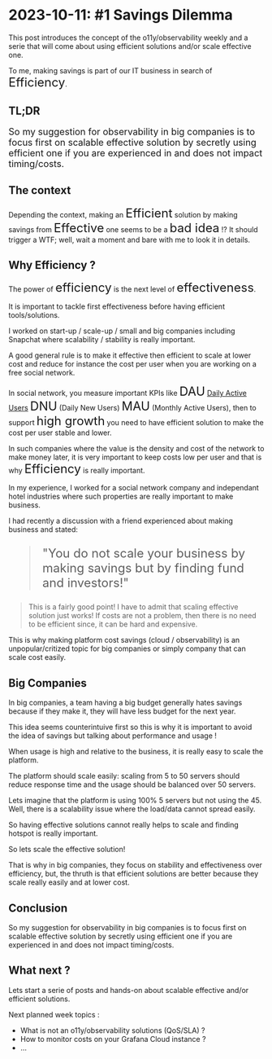 # 2023-10-11: #1 Savings Dilemma

This post introduces the concept of the o11y/observability weekly and a serie that will come about using efficient solutions and/or scale effective one.

To me, making savings is part of our IT business in search of <font size="5">Efficiency</font>.

## TL;DR

<font size="4">So my suggestion for observability in big companies is to focus first on scalable effective solution by secretly using efficient one if you are experienced in and does not impact timing/costs.</font>

## The context
Depending the context, making an <font size="5">Efficient</font> solution by making savings from <font size="5">Effective</font> one seems to be a <font size="5">bad idea</font> !? It should trigger a WTF; well, wait a moment and bare with me to look it in details.

## Why Efficiency ?
The power of <font size="5">efficiency</font> is the next level of <font size="5">effectiveness</font>.

It is important to tackle first effectiveness before having efficient tools/solutions.

I worked on start-up / scale-up / small and big companies including Snapchat where scalability / stability is really important.

A good general rule is to make it effective then efficient to scale at lower cost and reduce for instance the cost per user when you are working on a free social network.

In social network, you measure important KPIs like <font size="5">DAU</font> [Daily Active Users](https://amplitude.com/glossary/terms/daily-active-users-dau) <font size="5">DNU</font> (Daily New Users) <font size="5">MAU</font> (Monthly Active Users), then to support <font size="5">high growth</font> you need to have efficient solution to make the cost per user stable and lower.

In such companies where the value is the density and cost of the network to make money later, it is very important to keep costs low per user and that is why <font size="5">Efficiency</font> is really important.

In my experience, I worked for a social network company and independant hotel industries where such properties are really important to make business.

I had recently a discussion with a friend experienced about making business and stated:
<font size="5">
> "You do not scale your business by making savings but by finding fund and investors!"
</font>

> This is a fairly good point! I have to admit that scaling effective solution just works! If costs are not a problem, then there is no need to be efficient since, it can be hard and expensive.

This is why making platform cost savings (cloud / observability) is an unpopular/critized topic for big companies or simply company that can scale cost easily.

## Big Companies
In big companies, a team having a big budget generally hates savings because if they make it, they will have less budget for the next year.

This idea seems counterintuive first so this is why it is important to avoid the idea of savings but talking about performance and usage !

When usage is high and relative to the business, it is really easy to scale the platform.

The platform should scale easily: scaling from 5 to 50 servers should reduce response time and the usage should be balanced over 50 servers.

Lets imagine that the platform is using 100% 5 servers but not using the 45. Well, there is a scalability issue where the load/data cannot spread easily.

So having effective solutions cannot really helps to scale and finding hotspot is really important.

So lets scale the effective solution!

That is why in big companies, they focus on stability and effectiveness over efficiency, but, the thruth is that efficient solutions are better because they scale really easily and at lower cost.

## Conclusion
So my suggestion for observability in big companies is to focus first on scalable effective solution by secretly using efficient one if you are experienced in and does not impact timing/costs.

## What next ?
Lets start a serie of posts and hands-on about scalable effective and/or efficient solutions.

Next planned week topics : 
- What is not an o11y/observability solutions (QoS/SLA) ?
- How to monitor costs on your Grafana Cloud instance ?
- ...
